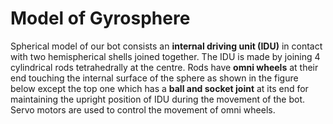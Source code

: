 # Model of Gyrosphere
Spherical model of our bot consists an **internal driving unit (IDU)** in contact with two hemispherical shells joined together.
The IDU is made by joining 4 cylindrical rods tetrahedrally at the centre. Rods have **omni wheels** at their end touching the internal surface of the sphere as shown in the figure below except the top one which has a **ball and socket joint** at its end for maintaining the upright position of IDU during the movement of the bot. 
Servo motors are used to control the movement of omni wheels.


